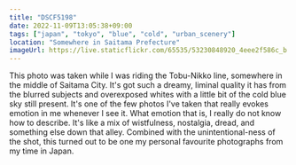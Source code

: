 ```yaml
---
title: "DSCF5198"
date: 2022-11-09T13:05:38+09:00
tags: ["japan", "tokyo", "blue", "cold", "urban_scenery"]
location: "Somewhere in Saitama Prefecture"
imageUrl: https://live.staticflickr.com/65535/53230848920_4eee2f586c_b.jpg
---
```


This photo was taken while I was riding the Tobu-Nikko line, somewhere in the middle of Saitama City. It's got such a dreamy, liminal quality it has from the blurred subjects and overexposed whites with a little bit of the cold blue sky still present. It's one of the few photos I've taken that really evokes emotion in me whenever I see it. What emotion that is, I really do not know how to describe. It's like a mix of wistfulness, nostalgia, dread, and something else down that alley. Combined with the unintentional-ness of the shot, this turned out to be one my personal favourite photographs from my time in Japan.